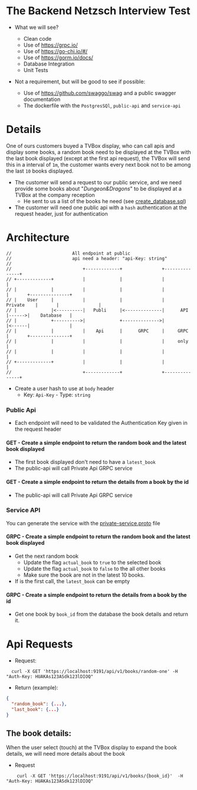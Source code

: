 # The Backend Netzsch Interview Test

- What we will see?
  - Clean code
  - Use of https://grpc.io/
  - Use of https://go-chi.io/#/
  - Use of https://gorm.io/docs/
  - Database Integration
  - Unit Tests

- Not a requirement, but will be good to see if possible:
  - Use of https://github.com/swaggo/swag and a public swagger documentation
  - The dockerfile with the `PostgresSQl`, `public-api` and `service-api` 

# Details

One of ours customers buyed a TVBox display, who can call apis and display some books, a random book need to be 
displayed at the TVBox with the last book displayed (except at the first api request), the TVBox
will send this in a interval of `1m`, the customer wants every next book not to be among the last `10` books displayed.

- The customer will send a request to our public service, and we need provide some books about "_Dungeon&Dragons_" to be 
  displayed at a TVBox at the company reception
  - He sent to us a list of the books he need (see [create_database.sql](./_sql_scripts/create_database.sql))
- The customer will need one public api with a `hash` authentication at the request header, just for authentication

# Architecture

```text
//                       All endpoint at public
//                       api need a header: "api-Key: string"
// 
//                           +-------------+               +---------------+       
// +-------------+           |             |               |               |       
// |             |           |             |               |               |       +---------------+
// |    User     |           |             |               |    Private    |       |               |
// |             |<----------|   Publi     |<--------------|      API      |------>|    Database   |
// |             +---------->|             +-------------->|               |<------|               |
// |             |           |    Api      |      GRPC     |     GRPC      |       +---------------+
// |             |           |             |               |     only      |       
// |             |           |             |               |               |       
// +-------------+           |             |               |               |       
//                           +-------------+               +---------------+       
```

- Create a user hash to use at `body` header
  - Key: `Api-Key` - Type: `string`

### Public Api

- Each endpoint will need to be validated the Authentication Key given in the request header

#### GET - Create a simple endpoint to return the random book and the latest book displayed
  - The first book displayed don't need to have a `latest_book`
  - The public-api will call Private Api GRPC service
#### GET - Create a simple endpoint to return the details from a book by the id
  - The public-api will call Private Api GRPC service
  
### Service API
You can generate the service with the [private-service.proto](proto_files/private-service.proto) file  

#### GRPC - Create a simple endpoint to return the random book and the latest book displayed

- Get the next random book
  - Update the flag `actual_book` to `true` to the selected book
  - Update the flag `actual_book` to `false` to the all other books
  - Make sure the book are not in the latest 10 books.
- If is the first call, the `latest_book` can be empty

#### GRPC - Create a simple endpoint to return the details from a book by the id

- Get one book by `book_id` from the database the book details and return it.

# Api Requests

- Request:

```shell
  curl -X GET 'https://localhost:9191/api/v1/books/random-one' -H "Auth-Key: HUAKAs123ASdk123lDIOQ"
```

- Return (example):

```json
{
  "random_book": {...},
  "last_book": {...}
}        
```

## The book details:
When the user select (touch) at the TVBox display to expand the book details, we will need more details about the book
- Request
```shell
    curl -X GET 'https://localhost:9191/api/v1/books/{book_id}'  -H "Auth-Key: HUAKAs123ASdk123lDIOQ"
```
